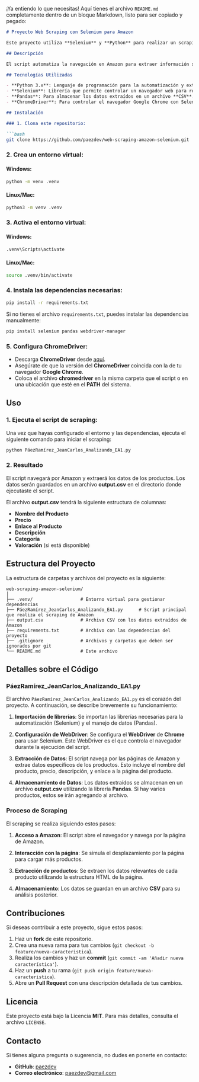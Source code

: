 ¡Ya entiendo lo que necesitas! Aquí tienes el archivo `README.md` completamente dentro de un bloque Markdown, listo para ser copiado y pegado:

```markdown
# Proyecto Web Scraping con Selenium para Amazon

Este proyecto utiliza **Selenium** y **Python** para realizar un scraping de productos desde la plataforma de comercio electrónico **Amazon**. Se extraen datos como el nombre, precio, y otros atributos de los productos listados, y se almacenan en un archivo **CSV**.

## Descripción

El script automatiza la navegación en Amazon para extraer información sobre los productos. Usando **Selenium**, el proyecto interactúa con el navegador web para obtener los datos, y luego los guarda en un archivo **CSV** que puede ser usado para análisis posteriores. El archivo **CSV** contiene información sobre los productos como su nombre, precio, enlace, etc.

## Tecnologías Utilizadas

- **Python 3.x**: Lenguaje de programación para la automatización y extracción de datos.
- **Selenium**: Librería que permite controlar un navegador web para realizar el scraping.
- **Pandas**: Para almacenar los datos extraídos en un archivo **CSV**.
- **ChromeDriver**: Para controlar el navegador Google Chrome con Selenium.

## Instalación

### 1. Clona este repositorio:

```bash
git clone https://github.com/paezdev/web-scraping-amazon-selenium.git
```

### 2. Crea un entorno virtual:

#### Windows:
```bash
python -m venv .venv
```

#### Linux/Mac:
```bash
python3 -m venv .venv
```

### 3. Activa el entorno virtual:

#### Windows:
```bash
.venv\Scripts\activate
```

#### Linux/Mac:
```bash
source .venv/bin/activate
```

### 4. Instala las dependencias necesarias:

```bash
pip install -r requirements.txt
```

Si no tienes el archivo `requirements.txt`, puedes instalar las dependencias manualmente:

```bash
pip install selenium pandas webdriver-manager
```

### 5. Configura **ChromeDriver**:

- Descarga **ChromeDriver** desde [aquí](https://sites.google.com/chromium.org/driver/).
- Asegúrate de que la versión del **ChromeDriver** coincida con la de tu navegador **Google Chrome**.
- Coloca el archivo **chromedriver** en la misma carpeta que el script o en una ubicación que esté en el **PATH** del sistema.

## Uso

### 1. Ejecuta el script de scraping:

Una vez que hayas configurado el entorno y las dependencias, ejecuta el siguiente comando para iniciar el scraping:

```bash
python PáezRamírez_JeanCarlos_Analizando_EA1.py
```

### 2. Resultado

El script navegará por Amazon y extraerá los datos de los productos. Los datos serán guardados en un archivo **output.csv** en el directorio donde ejecutaste el script.

El archivo **output.csv** tendrá la siguiente estructura de columnas:

- **Nombre del Producto**
- **Precio**
- **Enlace al Producto**
- **Descripción**
- **Categoría**
- **Valoración** (si está disponible)

## Estructura del Proyecto

La estructura de carpetas y archivos del proyecto es la siguiente:

```
web-scraping-amazon-selenium/
│
├── .venv/                  # Entorno virtual para gestionar dependencias
├── PáezRamírez_JeanCarlos_Analizando_EA1.py      # Script principal que realiza el scraping de Amazon
├── output.csv              # Archivo CSV con los datos extraídos de Amazon
├── requirements.txt        # Archivo con las dependencias del proyecto
├── .gitignore              # Archivos y carpetas que deben ser ignorados por git
└── README.md               # Este archivo
```

## Detalles sobre el Código

### PáezRamírez_JeanCarlos_Analizando_EA1.py

El archivo `PáezRamírez_JeanCarlos_Analizando_EA1.py` es el corazón del proyecto. A continuación, se describe brevemente su funcionamiento:

1. **Importación de librerías**:
   Se importan las librerías necesarias para la automatización (Selenium) y el manejo de datos (Pandas).
   
2. **Configuración de WebDriver**:
   Se configura el **WebDriver** de **Chrome** para usar Selenium. Este WebDriver es el que controla el navegador durante la ejecución del script.

3. **Extracción de Datos**:
   El script navega por las páginas de Amazon y extrae datos específicos de los productos. Esto incluye el nombre del producto, precio, descripción, y enlace a la página del producto.

4. **Almacenamiento de Datos**:
   Los datos extraídos se almacenan en un archivo **output.csv** utilizando la librería **Pandas**. Si hay varios productos, estos se irán agregando al archivo.

### Proceso de Scraping

El scraping se realiza siguiendo estos pasos:

1. **Acceso a Amazon**:
   El script abre el navegador y navega por la página de Amazon.

2. **Interacción con la página**:
   Se simula el desplazamiento por la página para cargar más productos.

3. **Extracción de productos**:
   Se extraen los datos relevantes de cada producto utilizando la estructura HTML de la página.

4. **Almacenamiento**:
   Los datos se guardan en un archivo **CSV** para su análisis posterior.

## Contribuciones

Si deseas contribuir a este proyecto, sigue estos pasos:

1. Haz un **fork** de este repositorio.
2. Crea una nueva rama para tus cambios (`git checkout -b feature/nueva-caracteristica`).
3. Realiza los cambios y haz un **commit** (`git commit -am 'Añadir nueva característica'`).
4. Haz un **push** a tu rama (`git push origin feature/nueva-caracteristica`).
5. Abre un **Pull Request** con una descripción detallada de tus cambios.

## Licencia

Este proyecto está bajo la Licencia **MIT**. Para más detalles, consulta el archivo `LICENSE`.

## Contacto

Si tienes alguna pregunta o sugerencia, no dudes en ponerte en contacto:

- **GitHub**: [paezdev](https://github.com/paezdev)
- **Correo electrónico**: [paezdev@gmail.com](mailto:paezdev@gmail.com)
```
